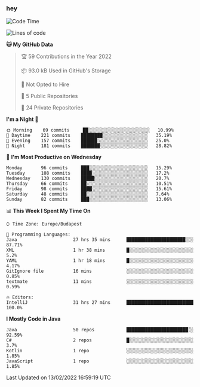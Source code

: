 ### hey

<!--START_SECTION:waka-->
![Code Time](http://img.shields.io/badge/Code%20Time-548%20hrs%2030%20mins-blue)

![Lines of code](https://img.shields.io/badge/From%20Hello%20World%20I%27ve%20Written-437%20Thousand%20lines%20of%20code-blue)

**🐱 My GitHub Data** 

> 🏆 59 Contributions in the Year 2022
 > 
> 📦 93.0 kB Used in GitHub's Storage 
 > 
> 🚫 Not Opted to Hire
 > 
> 📜 5 Public Repositories 
 > 
> 🔑 24 Private Repositories  
 > 
**I'm a Night 🦉** 

```text
🌞 Morning    69 commits     ██░░░░░░░░░░░░░░░░░░░░░░░   10.99% 
🌆 Daytime    221 commits    ████████░░░░░░░░░░░░░░░░░   35.19% 
🌃 Evening    157 commits    ██████░░░░░░░░░░░░░░░░░░░   25.0% 
🌙 Night      181 commits    ███████░░░░░░░░░░░░░░░░░░   28.82%

```
📅 **I'm Most Productive on Wednesday** 

```text
Monday       96 commits     ███░░░░░░░░░░░░░░░░░░░░░░   15.29% 
Tuesday      108 commits    ████░░░░░░░░░░░░░░░░░░░░░   17.2% 
Wednesday    130 commits    █████░░░░░░░░░░░░░░░░░░░░   20.7% 
Thursday     66 commits     ██░░░░░░░░░░░░░░░░░░░░░░░   10.51% 
Friday       98 commits     ████░░░░░░░░░░░░░░░░░░░░░   15.61% 
Saturday     48 commits     ██░░░░░░░░░░░░░░░░░░░░░░░   7.64% 
Sunday       82 commits     ███░░░░░░░░░░░░░░░░░░░░░░   13.06%

```


📊 **This Week I Spent My Time On** 

```text
⌚︎ Time Zone: Europe/Budapest

💬 Programming Languages: 
Java                     27 hrs 35 mins      ██████████████████████░░░   87.71% 
XML                      1 hr 38 mins        █░░░░░░░░░░░░░░░░░░░░░░░░   5.2% 
YAML                     1 hr 18 mins        █░░░░░░░░░░░░░░░░░░░░░░░░   4.17% 
GitIgnore file           16 mins             ░░░░░░░░░░░░░░░░░░░░░░░░░   0.85% 
textmate                 11 mins             ░░░░░░░░░░░░░░░░░░░░░░░░░   0.59%

🔥 Editors: 
IntelliJ                 31 hrs 27 mins      █████████████████████████   100.0%

```

**I Mostly Code in Java** 

```text
Java                     50 repos            ███████████████████████░░   92.59% 
C#                       2 repos             █░░░░░░░░░░░░░░░░░░░░░░░░   3.7% 
Kotlin                   1 repo              ░░░░░░░░░░░░░░░░░░░░░░░░░   1.85% 
JavaScript               1 repo              ░░░░░░░░░░░░░░░░░░░░░░░░░   1.85%

```



 Last Updated on 13/02/2022 16:59:19 UTC
<!--END_SECTION:waka-->
